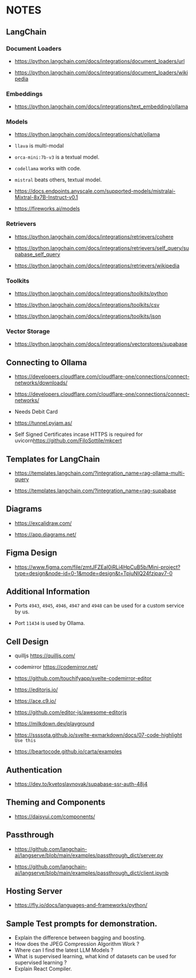 # NOTES

## LangChain

### Document Loaders

-   <https://python.langchain.com/docs/integrations/document_loaders/url>

-   <https://python.langchain.com/docs/integrations/document_loaders/wikipedia>

### Embeddings

-   <https://python.langchain.com/docs/integrations/text_embedding/ollama>

### Models

-   <https://python.langchain.com/docs/integrations/chat/ollama>

-   `llava` is multi-modal

-   `orca-mini:7b-v3` is a textual model.

-   `codellama` works with code.

-   `mistral` beats others, textual model.

-   <https://docs.endpoints.anyscale.com/supported-models/mistralai-Mixtral-8x7B-Instruct-v0.1>

-   <https://fireworks.ai/models>

### Retrievers

-   <https://python.langchain.com/docs/integrations/retrievers/cohere>

-   <https://python.langchain.com/docs/integrations/retrievers/self_query/supabase_self_query>

-   <https://python.langchain.com/docs/integrations/retrievers/wikipedia>

### Toolkits

-   <https://python.langchain.com/docs/integrations/toolkits/python>

-   <https://python.langchain.com/docs/integrations/toolkits/csv>

-   <https://python.langchain.com/docs/integrations/toolkits/json>

### Vector Storage

-   <https://python.langchain.com/docs/integrations/vectorstores/supabase>

## Connecting to Ollama

-   <https://developers.cloudflare.com/cloudflare-one/connections/connect-networks/downloads/>

-   <https://developers.cloudflare.com/cloudflare-one/connections/connect-networks/>

-   Needs Debit Card

-   <https://tunnel.pyjam.as/>

-   Self Signed Certificates incase HTTPS is required for uvicorn<https://github.com/FiloSottile/mkcert>

## Templates for LangChain

-   <https://templates.langchain.com/?integration_name=rag-ollama-multi-query>

-   <https://templates.langchain.com/?integration_name=rag-supabase>

## Diagrams

-   <https://excalidraw.com/>

-   <https://app.diagrams.net/>

## Figma Design

-   <https://www.figma.com/file/zmtJFZEaI0iRLi4HpCuB5b/Mini-project?type=design&node-id=0-1&mode=design&t=TpjuNIQ24fzjpav7-0>

## Additional Information

-   Ports `4943`, `4945`, `4946`, `4947` and `4948` can be used for a custom service by us.

-   Port `11434` is used by Ollama.

## Cell Design

-   quilljs <https://quilljs.com/>

-   codemirror <https://codemirror.net/>

-   <https://github.com/touchifyapp/svelte-codemirror-editor>

-   <https://editorjs.io/>

-   <https://ace.c9.io/>

-   <https://github.com/editor-js/awesome-editorjs>

-   <https://milkdown.dev/playground>

-   <https://ssssota.github.io/svelte-exmarkdown/docs/07-code-highlight> `Use this`
-   <https://beartocode.github.io/carta/examples>

## Authentication

-   <https://dev.to/kvetoslavnovak/supabase-ssr-auth-48j4>

## Theming and Components

-   <https://daisyui.com/components/>

## Passthrough

-   <https://github.com/langchain-ai/langserve/blob/main/examples/passthrough_dict/server.py>

-   <https://github.com/langchain-ai/langserve/blob/main/examples/passthrough_dict/client.ipynb>

## Hosting Server

-   <https://fly.io/docs/languages-and-frameworks/python/>

## Sample Test prompts for demonstration.

- Explain the difference between bagging and boosting.
- How does the JPEG Compression Algorithm Work ?
- Where can I find the latest LLM Models ?
- What is supervised learning, what kind of datasets can be used for supervised learning ?
- Explain React Compiler.